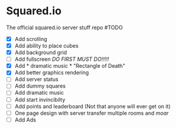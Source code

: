 # Squared.io
The official squared.io server stuff repo
#TODO
- [x] Add scrolling
- [x] Add ability to place cubes
- [x] Add background grid
- [ ] Add fullscreen *DO FIRST* *MUST DO!!!!!*
- [x] Add * dramatic music * "Rectangle of Death" 
- [x] Add better graphics rendering
- [ ] Add server status
- [ ] Add dummy squares
- [ ] Add dramatic music
- [ ] Add start invincibilty
- [ ] Add points and leaderboard (Not that anyone will ever get on it)
- [ ] One page design with server transfer multiple rooms and *moar*
- [ ] Add Ads
